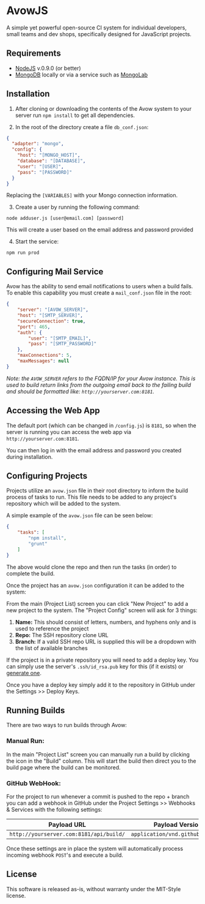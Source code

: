 # AvowJS

A simple yet powerful open-source CI system for individual developers, small teams 
and dev shops, specifically designed for JavaScript projects.

## Requirements

* [NodeJS](http://nodejs.org) v.0.9.0 (or better)
* [MongoDB](http://www.mongodb.com/) locally or via a service such as [MongoLab](http://mongolab.com)

## Installation

1. After cloning or downloading the contents of the Avow system to your server run
`npm install` to get all dependencies.

2. In the root of the directory create a file `db_conf.json`:

```json
{
  "adapter": "mongo",
  "config": {
    "host": "[MONGO_HOST]",
    "database": "[DATABASE]",
    "user": "[USER]",
    "pass": "[PASSWORD]"
  }
}
```

Replacing the `[VARIABLES]` with your Mongo connection information.

3. Create a user by running the following command:

```
node adduser.js [user@email.com] [password]
```

This will create a user based on the email address and password provided

4. Start the service:

```
npm run prod
```

## Configuring Mail Service

Avow has the ability to send email notifications to users when a build fails. To
enable this capability you must create a `mail_conf.json` file in the root:

```json
{
    "server": "[AVOW_SERVER]",
    "host": "[SMTP_SERVER]",
    "secureConnection": true,
    "port": 465,
    "auth": {
        "user": "[SMTP_EMAIL]",
        "pass": "[SMTP_PASSWORD]"
    },
    "maxConnections": 5,
    "maxMessages": null
}
```

*Note: the `AVOW_SERVER` refers to the FQDN/IP for your Avow instance. This is used
to build return links from the outgoing email back to the failing build and should
be formatted like: `http://yourserver.com:8181`.*

## Accessing the Web App

The default port (which can be changed in `/config.js`) is `8181`, so when the
server is running you can access the web app via `http://yourserver.com:8181`.

You can then log in with the email address and password you created during installation.

## Configuring Projects

Projects utilize an `avow.json` file in their root directory to inform the build
process of tasks to run. This file needs to be added to any project's repository
which will be added to the system.

A simple example of the `avow.json` file can be seen below:

```json
{
    "tasks": [
        "npm install",
        "grunt"
    ]
}
```

The above would clone the repo and then run the tasks (in order) to complete the
build.

Once the project has an `avow.json` configuration it can be added to the system:

From the main (Project List) screen you can click "New Project" to add a new
project to the system. The "Project Config" screen will ask for 3 things:

1. **Name:** This should consist of letters, numbers, and hyphens only and is used to reference the project
2. **Repo:** The SSH repository clone URL
3. **Branch:** If a valid SSH repo URL is supplied this will be a dropdown with the list of available branches

If the project is in a private repository you will need to add a deploy key. You
can simply use the server's `.ssh/id_rsa.pub` key for this (if it exists) or
[generate one](https://help.github.com/articles/generating-ssh-keys).

Once you have a deploy key simply add it to the repository in GitHub under the
Settings >> Deploy Keys.

## Running Builds

There are two ways to run builds through Avow:

### Manual Run:

In the main "Project List" screen you can manually run a build by clicking the icon
in the "Build" column. This will start the build then direct you to the build page
where the build can be monitored.

### GitHub WebHook:

For the project to run whenever a commit is pushed to the repo + branch you can
add a webhook in GitHub under the Project Settings >> Webhooks & Services with the
following settings:

| **Payload URL**                         | **Payload Version**              |
|-----------------------------------------|----------------------------------|
| `http://yourserver.com:8181/api/build/` | `application/vnd.github.v3+form` |

Once these settings are in place the system will automatically process incoming
webhook `POST`'s and execute a build.

## License

This software is released as-is, without warranty under the MIT-Style license.
